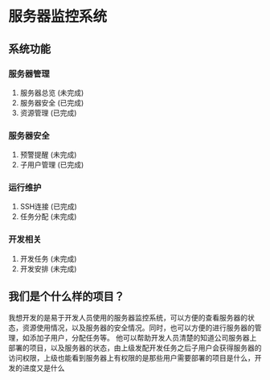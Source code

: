 # 服务器监控系统

## 系统功能

### 服务器管理

1. 服务器总览 (未完成)
2. 服务器安全 (已完成)
3. 资源管理 (已完成)

### 服务器安全

1. 预警提醒 (未完成)
2. 子用户管理 (已完成)

### 运行维护

1. SSH连接 (已完成)
2. 任务分配 (未完成)

### 开发相关
1. 开发任务 (未完成)
2. 开发安排 (未完成)

## 我们是个什么样的项目？
我想开发的是易于开发人员使用的服务器监控系统，可以方便的查看服务器的状态，资源使用情况，以及服务器的安全情况。同时，也可以方便的进行服务器的管理，如添加子用户，分配任务等。
他可以帮助开发人员清楚的知道公司服务器上部署的项目，以及服务器的状态，由上级发配开发任务之后子用户会获得服务器的访问权限，上级也能看到服务器上有权限的是那些用户需要部署的项目是什么，开发的进度又是什么
